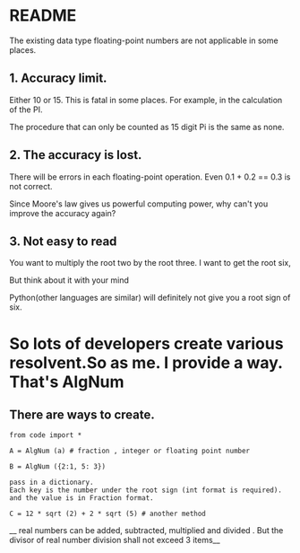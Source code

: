 ﻿# README

The existing data type floating-point numbers are not applicable in some places.

## 1. Accuracy limit.

Either 10 or 15. This is fatal in some places. For example, in the calculation of the PI.

The procedure that can only be counted as 15 digit Pi is the same as none.

## 2. The accuracy is lost.

There will be errors in each floating-point operation. Even 0.1 + 0.2 == 0.3 is not correct.

Since Moore's law gives us powerful computing power, why can't you improve the accuracy again?

## 3. Not easy to read

You want to multiply the root two by the root three. I want to get the root six,

But think about it with your mind

Python(other languages are similar) will definitely not give you a root sign of six.

# So lots of developers create various resolvent.So as me. I provide a way. That's AlgNum


## There are ways to create.



```
from code import *

A = AlgNum (a) # fraction , integer or floating point number

B = AlgNum ({2:1, 5: 3}) 
 
pass in a dictionary. 
Each key is the number under the root sign (int format is required).
and the value is in Fraction format.

C = 12 * sqrt (2) + 2 * sqrt (5) # another method

```

__  real numbers can be added, subtracted, multiplied and divided . But the divisor of real number division shall not exceed 3 items__










